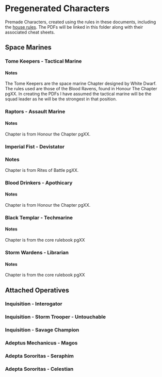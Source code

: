 # Pregenerated Characters
Premade Characters, created using the rules in these documents, including the [house rules](../HouseRules.md). The PDFs will be linked in this folder along with their associated cheat sheets.

## Space Marines

### Tome Keepers - Tactical Marine
#### Notes
The Tome Keepers are the space marine Chapter designed by White Dwarf. The rules used are those of the Blood Ravens, found in Honour The Chapter pgXX. In creating the PDFs I have assumed the tactical marine will be the squad leader as he will be the strongest in that position.

### Raptors - Assault Marine

#### Notes
Chapter is from Honour the Chapter pgXX.

### Imperial Fist - Devistator

### Notes
Chapter is from Rites of Battle pgXX.

### Blood Drinkers - Apothicary

#### Notes
Chapter is from Honour the Chapter pgXX.

### Black Templar - Techmarine

#### Notes
Chapter is from the core rulebook pgXX

### Storm Wardens - Librarian

#### Notes
Chapter is from the core rulebook pgXX


## Attached Operatives

### Inquisition - Interogator

### Inquisition - Storm Trooper - Untouchable

### Inquisition - Savage Champion

### Adeptus Mechanicus - Magos

### Adepta Sororitas - Seraphim

### Adepta Sororitas - Celestian
